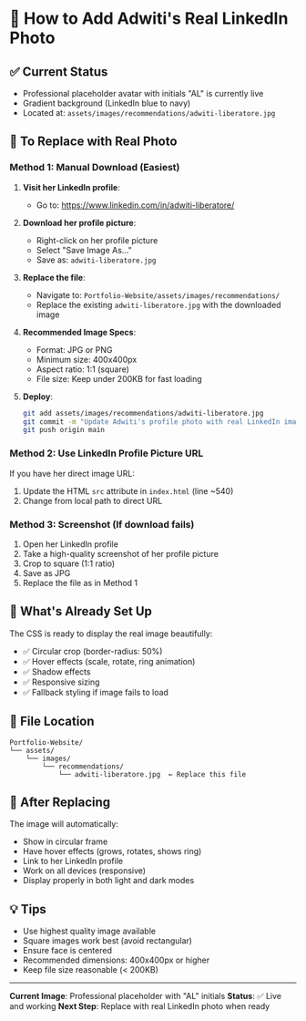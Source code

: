# 📸 How to Add Adwiti's Real LinkedIn Photo

## ✅ Current Status
- Professional placeholder avatar with initials "AL" is currently live
- Gradient background (LinkedIn blue to navy)
- Located at: `assets/images/recommendations/adwiti-liberatore.jpg`

## 🎯 To Replace with Real Photo

### Method 1: Manual Download (Easiest)
1. **Visit her LinkedIn profile**:
   - Go to: https://www.linkedin.com/in/adwiti-liberatore/

2. **Download her profile picture**:
   - Right-click on her profile picture
   - Select "Save Image As..."
   - Save as: `adwiti-liberatore.jpg`

3. **Replace the file**:
   - Navigate to: `Portfolio-Website/assets/images/recommendations/`
   - Replace the existing `adwiti-liberatore.jpg` with the downloaded image

4. **Recommended Image Specs**:
   - Format: JPG or PNG
   - Minimum size: 400x400px
   - Aspect ratio: 1:1 (square)
   - File size: Keep under 200KB for fast loading

5. **Deploy**:
   ```bash
   git add assets/images/recommendations/adwiti-liberatore.jpg
   git commit -m "Update Adwiti's profile photo with real LinkedIn image"
   git push origin main
   ```

### Method 2: Use LinkedIn Profile Picture URL
If you have her direct image URL:
1. Update the HTML `src` attribute in `index.html` (line ~540)
2. Change from local path to direct URL

### Method 3: Screenshot (If download fails)
1. Open her LinkedIn profile
2. Take a high-quality screenshot of her profile picture
3. Crop to square (1:1 ratio)
4. Save as JPG
5. Replace the file as in Method 1

## 🎨 What's Already Set Up

The CSS is ready to display the real image beautifully:
- ✅ Circular crop (border-radius: 50%)
- ✅ Hover effects (scale, rotate, ring animation)
- ✅ Shadow effects
- ✅ Responsive sizing
- ✅ Fallback styling if image fails to load

## 📍 File Location
```
Portfolio-Website/
└── assets/
    └── images/
        └── recommendations/
            └── adwiti-liberatore.jpg  ← Replace this file
```

## 🚀 After Replacing
The image will automatically:
- Show in circular frame
- Have hover effects (grows, rotates, shows ring)
- Link to her LinkedIn profile
- Work on all devices (responsive)
- Display properly in both light and dark modes

## 💡 Tips
- Use highest quality image available
- Square images work best (avoid rectangular)
- Ensure face is centered
- Recommended dimensions: 400x400px or higher
- Keep file size reasonable (< 200KB)

---

**Current Image**: Professional placeholder with "AL" initials
**Status**: ✅ Live and working
**Next Step**: Replace with real LinkedIn photo when ready
